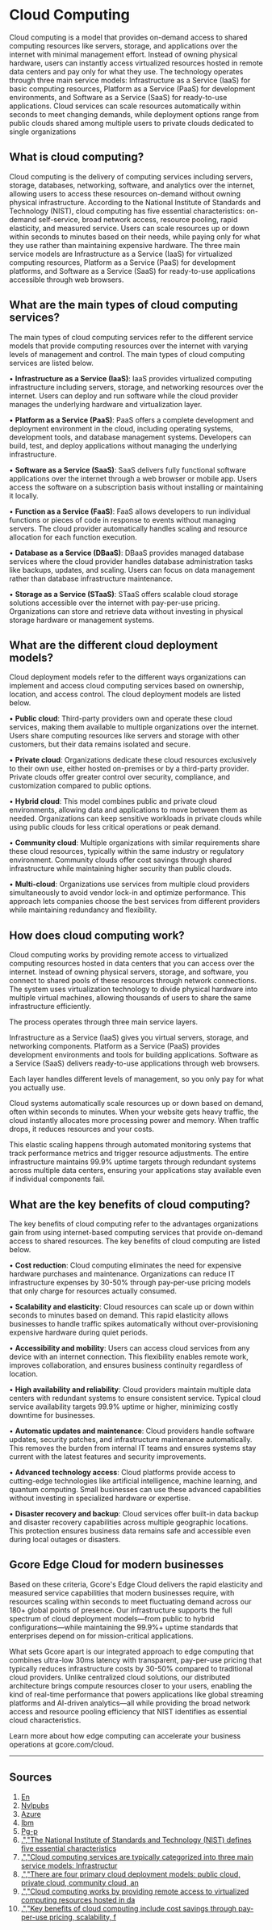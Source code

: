 # Cloud Computing

Cloud computing is a model that provides on-demand access to shared computing resources like servers, storage, and applications over the internet with minimal management effort. Instead of owning physical hardware, users can instantly access virtualized resources hosted in remote data centers and pay only for what they use. The technology operates through three main service models: Infrastructure as a Service (IaaS) for basic computing resources, Platform as a Service (PaaS) for development environments, and Software as a Service (SaaS) for ready-to-use applications. Cloud services can scale resources automatically within seconds to meet changing demands, while deployment options range from public clouds shared among multiple users to private clouds dedicated to single organizations

## What is cloud computing?

Cloud computing is the delivery of computing services including servers, storage, databases, networking, software, and analytics over the internet, allowing users to access these resources on-demand without owning physical infrastructure. According to the National Institute of Standards and Technology (NIST), cloud computing has five essential characteristics: on-demand self-service, broad network access, resource pooling, rapid elasticity, and measured service. Users can scale resources up or down within seconds to minutes based on their needs, while paying only for what they use rather than maintaining expensive hardware. The three main service models are Infrastructure as a Service (IaaS) for virtualized computing resources, Platform as a Service (PaaS) for development platforms, and Software as a Service (SaaS) for ready-to-use applications accessible through web browsers.

## What are the main types of cloud computing services?

The main types of cloud computing services refer to the different service models that provide computing resources over the internet with varying levels of management and control. The main types of cloud computing services are listed below.

• **Infrastructure as a Service (IaaS)**: IaaS provides virtualized computing infrastructure including servers, storage, and networking resources over the internet. Users can deploy and run software while the cloud provider manages the underlying hardware and virtualization layer.

• **Platform as a Service (PaaS)**: PaaS offers a complete development and deployment environment in the cloud, including operating systems, development tools, and database management systems. Developers can build, test, and deploy applications without managing the underlying infrastructure.

• **Software as a Service (SaaS)**: SaaS delivers fully functional software applications over the internet through a web browser or mobile app. Users access the software on a subscription basis without installing or maintaining it locally.

• **Function as a Service (FaaS)**: FaaS allows developers to run individual functions or pieces of code in response to events without managing servers. The cloud provider automatically handles scaling and resource allocation for each function execution.

• **Database as a Service (DBaaS)**: DBaaS provides managed database services where the cloud provider handles database administration tasks like backups, updates, and scaling. Users can focus on data management rather than database infrastructure maintenance.

• **Storage as a Service (STaaS)**: STaaS offers scalable cloud storage solutions accessible over the internet with pay-per-use pricing. Organizations can store and retrieve data without investing in physical storage hardware or management systems.

## What are the different cloud deployment models?

Cloud deployment models refer to the different ways organizations can implement and access cloud computing services based on ownership, location, and access control. The cloud deployment models are listed below.

• **Public cloud**: Third-party providers own and operate these cloud services, making them available to multiple organizations over the internet. Users share computing resources like servers and storage with other customers, but their data remains isolated and secure.

• **Private cloud**: Organizations dedicate these cloud resources exclusively to their own use, either hosted on-premises or by a third-party provider. Private clouds offer greater control over security, compliance, and customization compared to public options.

• **Hybrid cloud**: This model combines public and private cloud environments, allowing data and applications to move between them as needed. Organizations can keep sensitive workloads in private clouds while using public clouds for less critical operations or peak demand.

• **Community cloud**: Multiple organizations with similar requirements share these cloud resources, typically within the same industry or regulatory environment. Community clouds offer cost savings through shared infrastructure while maintaining higher security than public clouds.

• **Multi-cloud**: Organizations use services from multiple cloud providers simultaneously to avoid vendor lock-in and optimize performance. This approach lets companies choose the best services from different providers while maintaining redundancy and flexibility.

## How does cloud computing work?

Cloud computing works by providing remote access to virtualized computing resources hosted in data centers that you can access over the internet. Instead of owning physical servers, storage, and software, you connect to shared pools of these resources through network connections. The system uses virtualization technology to divide physical hardware into multiple virtual machines, allowing thousands of users to share the same infrastructure efficiently.

The process operates through three main service layers.

Infrastructure as a Service (IaaS) gives you virtual servers, storage, and networking components. Platform as a Service (PaaS) provides development environments and tools for building applications. Software as a Service (SaaS) delivers ready-to-use applications through web browsers.

Each layer handles different levels of management, so you only pay for what you actually use.

Cloud systems automatically scale resources up or down based on demand, often within seconds to minutes. When your website gets heavy traffic, the cloud instantly allocates more processing power and memory. When traffic drops, it reduces resources and your costs.

This elastic scaling happens through automated monitoring systems that track performance metrics and trigger resource adjustments. The entire infrastructure maintains 99.9% uptime targets through redundant systems across multiple data centers, ensuring your applications stay available even if individual components fail.

## What are the key benefits of cloud computing?

The key benefits of cloud computing refer to the advantages organizations gain from using internet-based computing services that provide on-demand access to shared resources. The key benefits of cloud computing are listed below.

• **Cost reduction**: Cloud computing eliminates the need for expensive hardware purchases and maintenance. Organizations can reduce IT infrastructure expenses by 30-50% through pay-per-use pricing models that only charge for resources actually consumed.

• **Scalability and elasticity**: Cloud resources can scale up or down within seconds to minutes based on demand. This rapid elasticity allows businesses to handle traffic spikes automatically without over-provisioning expensive hardware during quiet periods.

• **Accessibility and mobility**: Users can access cloud services from any device with an internet connection. This flexibility enables remote work, improves collaboration, and ensures business continuity regardless of location.

• **High availability and reliability**: Cloud providers maintain multiple data centers with redundant systems to ensure consistent service. Typical cloud service availability targets 99.9% uptime or higher, minimizing costly downtime for businesses.

• **Automatic updates and maintenance**: Cloud providers handle software updates, security patches, and infrastructure maintenance automatically. This removes the burden from internal IT teams and ensures systems stay current with the latest features and security improvements.

• **Advanced technology access**: Cloud platforms provide access to cutting-edge technologies like artificial intelligence, machine learning, and quantum computing. Small businesses can use these advanced capabilities without investing in specialized hardware or expertise.

• **Disaster recovery and backup**: Cloud services offer built-in data backup and disaster recovery capabilities across multiple geographic locations. This protection ensures business data remains safe and accessible even during local outages or disasters.

## Gcore Edge Cloud for modern businesses

Based on these criteria, Gcore's Edge Cloud delivers the rapid elasticity and measured service capabilities that modern businesses require, with resources scaling within seconds to meet fluctuating demand across our 180+ global points of presence. Our infrastructure supports the full spectrum of cloud deployment models—from public to hybrid configurations—while maintaining the 99.9%+ uptime standards that enterprises depend on for mission-critical applications.

What sets Gcore apart is our integrated approach to edge computing that combines ultra-low 30ms latency with transparent, pay-per-use pricing that typically reduces infrastructure costs by 30-50% compared to traditional cloud providers. Unlike centralized cloud solutions, our distributed architecture brings compute resources closer to your users, enabling the kind of real-time performance that powers applications like global streaming platforms and AI-driven analytics—all while providing the broad network access and resource pooling efficiency that NIST identifies as essential cloud characteristics.

Learn more about how edge computing can accelerate your business operations at gcore.com/cloud.

---

## Sources

1. [En](https://en.wikipedia.org/wiki/Cloud_computing)
2. [Nvlpubs](https://nvlpubs.nist.gov/nistpubs/legacy/sp/nistspecialpublication800-145.pdf)
3. [Azure](https://azure.microsoft.com/en-us/resources/cloud-computing-dictionary/what-is-cloud-computing)
4. [Ibm](https://www.ibm.com/think/topics/cloud-computing)
5. [Pg-p](https://pg-p.ctme.caltech.edu/blog/cloud-computing/cloud-computing-technology-your-complete-guide)
6. [.","The National Institute of Standards and Technology (NIST) defines five essential characteristics]()
7. [.","Cloud computing services are typically categorized into three main service models: Infrastructur]()
8. [.","There are four primary cloud deployment models: public cloud, private cloud, community cloud, an]()
9. [.","Cloud computing works by providing remote access to virtualized computing resources hosted in da]()
10. [.","Key benefits of cloud computing include cost savings through pay-per-use pricing, scalability, f]()